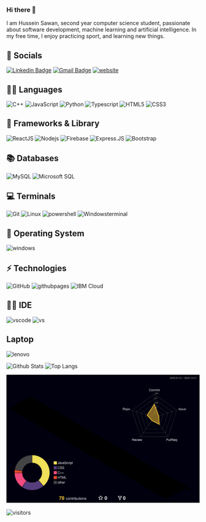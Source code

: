 ### Hi there 👋

I am Hussein Sawan, second year computer science student, passionate about software development, machine learning and artificial intelligence. In my free time, I enjoy practicing sport, and learning new things.

## 👨 Socials

[![Linkedin Badge](https://img.shields.io/badge/LinkedIn-0077B5?style=for-the-badge&logo=linkedin&logoColor=white)](https://www.linkedin.com/in/hs2003/)
[![Gmail Badge](https://img.shields.io/badge/Gmail-D14836?style=for-the-badge&logo=gmail&logoColor=white)](mailto:husseinsawan2003@gmail.com)
[![website](https://img.shields.io/badge/My%20Portfolio-68BC71?style=for-the-badge&logo=adguard&logoColor=white)](https://hu-sawan.github.io/My-portfolio/)

## 🧑‍💻 Languages

![C++](https://img.shields.io/badge/C%2B%2B-00599C?style=for-the-badge&logo=c%2B%2B&logoColor=white)
![JavaScript](https://img.shields.io/badge/JavaScript-323330?style=for-the-badge&logo=javascript&logoColor=F7DF1E)
![Python](https://img.shields.io/badge/Python-FFD43B?style=for-the-badge&logo=python&logoColor=blue)
![Typescript](https://img.shields.io/badge/Typescript-blue?style=for-the-badge&logo=typescript&logoColor=white)
![HTML5](https://img.shields.io/badge/HTML5-E34F26?style=for-the-badge&logo=html5&logoColor=white)
![CSS3](https://img.shields.io/badge/CSS3-1572B6?style=for-the-badge&logo=css3&logoColor=white)

## 🚀 Frameworks & Library

![ReactJS](https://img.shields.io/badge/-ReactJs-blue?logo=react&logoColor=white&style=for-the-badge)
![Nodejs](https://img.shields.io/badge/Node.js-339933?style=for-the-badge&logo=nodedotjs&logoColor=white)
![Firebase](https://img.shields.io/badge/Firebase-E5EAF0?style=for-the-badge&logo=Firebase&logoColor=FFCA28)
![Express.JS](https://img.shields.io/badge/Express.js-000000?style=for-the-badge&logo=express&logoColor=white)
![Bootstrap](https://img.shields.io/badge/Bootstrap-563D7C?style=for-the-badge&logo=bootstrap&logoColor=white)

## 📚 Databases

![MySQL](https://img.shields.io/badge/MySQL-005C84?style=for-the-badge&logo=mysql&logoColor=white)
![Microsoft SQL](https://img.shields.io/badge/Microsoft%20SQL-CC2927?style=for-the-badge&logo=microsoftsqlserver&logoColor=white)

## 💻 Terminals

![Git](https://img.shields.io/badge/GIT-E44C30?style=for-the-badge&logo=git&logoColor=white)
![Linux](https://img.shields.io/badge/Linux-FCC624?style=for-the-badge&logo=linux&logoColor=black)
![powershell](https://img.shields.io/badge/powershell-5391FE?style=for-the-badge&logo=powershell&logoColor=white)
![Windowsterminal](https://img.shields.io/badge/windows%20terminal-4D4D4D?style=for-the-badge&logo=windows%20terminal&logoColor=white)

## 💽 Operating System

![windows](https://img.shields.io/badge/Windows-0078D6?style=for-the-badge&logo=windows&logoColor=white)

## ⚡ Technologies

![GitHub](https://img.shields.io/badge/GitHub-100000?style=for-the-badge&logo=github&logoColor=white)
![githubpages](https://img.shields.io/badge/GitHub%20Pages-222222?style=for-the-badge&logo=GitHub%20Pages&logoColor=white)
![IBM Cloud](https://img.shields.io/badge/IBM%20Cloud-000000?style=for-the-badge&logo=IBM%20Cloud&logoColor=white&color=blue)

## 👩‍💻 IDE

![vscode](https://img.shields.io/badge/VSCode-0078D4?style=for-the-badge&logo=visual%20studio%20code&logoColor=white)
![vs](https://img.shields.io/badge/Visual%20Studio-5C2D91?style=for-the-badge&logo=visualstudio&logoColor=white)

## Laptop

![lenovo](https://img.shields.io/badge/lenovo%20R3-333333?style=for-the-badge&logo=lenovo&logoColor=white)

![Github Stats](https://github-readme-stats.vercel.app/api?username=hu-sawan&count_private=true&show_icons=true&include_all_commits=true&theme=dark)
![Top Langs](https://github-readme-stats.vercel.app/api/top-langs/?username=hu-sawan&hide=TeX&layout=compact&theme=dark)

![](./profile-3d-contrib/profile-night-rainbow.svg)

![visitors](https://visitor-badge.laobi.icu/badge?page_id=hu-sawan)
